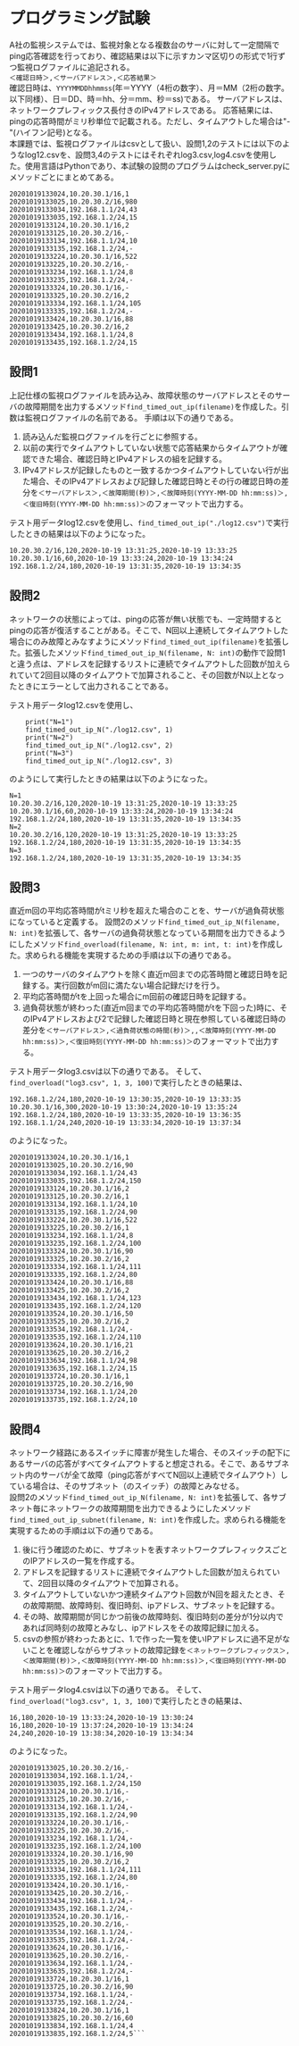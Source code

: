 # プログラミング試験
A社の監視システムでは、監視対象となる複数台のサーバに対して一定間隔でping応答確認を行っており、確認結果は以下に示すカンマ区切りの形式で1行ずつ監視ログファイルに追記される。
<br>
`＜確認日時＞,＜サーバアドレス＞,＜応答結果＞`
<br>
確認日時は、`YYYYMMDDhhmmss`(年＝YYYY（4桁の数字）、月＝MM（2桁の数字。以下同様）、日＝DD、時＝hh、分＝mm、秒＝ss)である。
サーバアドレスは、ネットワークプレフィックス長付きのIPv4アドレスである。
応答結果には、pingの応答時間がミリ秒単位で記載される。ただし、タイムアウトした場合は"-"(ハイフン記号)となる。
<br>
本課題では、監視ログファイルはcsvとして扱い、設問1,2のテストには以下のようなlog12.csvを、設問3,4のテストにはそれぞれlog3.csv,log4.csvを使用した。使用言語はPythonであり、本試験の設問のプログラムはcheck_server.pyにメソッドごとにまとめてある。
```
20201019133024,10.20.30.1/16,1
20201019133025,10.20.30.2/16,980
20201019133034,192.168.1.1/24,43
20201019133035,192.168.1.2/24,15
20201019133124,10.20.30.1/16,2
20201019133125,10.20.30.2/16,-
20201019133134,192.168.1.1/24,10
20201019133135,192.168.1.2/24,-
20201019133224,10.20.30.1/16,522
20201019133225,10.20.30.2/16,-
20201019133234,192.168.1.1/24,8
20201019133235,192.168.1.2/24,-
20201019133324,10.20.30.1/16,-
20201019133325,10.20.30.2/16,2
20201019133334,192.168.1.1/24,105
20201019133335,192.168.1.2/24,-
20201019133424,10.20.30.1/16,88
20201019133425,10.20.30.2/16,2
20201019133434,192.168.1.1/24,8
20201019133435,192.168.1.2/24,15
```
## 設問1
上記仕様の監視ログファイルを読み込み、故障状態のサーバアドレスとそのサーバの故障期間を出力するメソッド`find_timed_out_ip(filename)`を作成した。引数は監視ログファイルの名前である。
手順は以下の通りである。

1. 読み込んだ監視ログファイルを行ごとに参照する。
2. 以前の実行でタイムアウトしていない状態で応答結果からタイムアウトが確認できた場合、確認日時とIPv4アドレスの組を記録する。
3. IPv4アドレスが記録したものと一致するかつタイムアウトしていない行が出た場合、そのIPv4アドレスおよび記録した確認日時とその行の確認日時の差分を`＜サーバアドレス＞,＜故障期間(秒)＞,＜故障時刻(YYYY-MM-DD hh:mm:ss)＞,＜復旧時刻(YYYY-MM-DD hh:mm:ss)＞`のフォーマットで出力する。

テスト用データlog12.csvを使用し、`find_timed_out_ip("./log12.csv")`で実行したときの結果は以下のようになった。
```
10.20.30.2/16,120,2020-10-19 13:31:25,2020-10-19 13:33:25
10.20.30.1/16,60,2020-10-19 13:33:24,2020-10-19 13:34:24
192.168.1.2/24,180,2020-10-19 13:31:35,2020-10-19 13:34:35
```
## 設問2
ネットワークの状態によっては、pingの応答が無い状態でも、一定時間するとpingの応答が復活することがある。そこで、N回以上連続してタイムアウトした場合にのみ故障とみなすようにメソッド`find_timed_out_ip(filename)`を拡張した。拡張したメソッド`find_timed_out_ip_N(filename, N: int)`の動作で設問1と違う点は、アドレスを記録するリストに連続でタイムアウトした回数が加えられていて2回目以降のタイムアウトで加算されること、その回数がN以上となったときにエラーとして出力されることである。

テスト用データlog12.csvを使用し、
```
    print("N=1")
    find_timed_out_ip_N("./log12.csv", 1)
    print("N=2")
    find_timed_out_ip_N("./log12.csv", 2)
    print("N=3")
    find_timed_out_ip_N("./log12.csv", 3)
```
のようにして実行したときの結果は以下のようになった。
```
N=1
10.20.30.2/16,120,2020-10-19 13:31:25,2020-10-19 13:33:25
10.20.30.1/16,60,2020-10-19 13:33:24,2020-10-19 13:34:24
192.168.1.2/24,180,2020-10-19 13:31:35,2020-10-19 13:34:35
N=2
10.20.30.2/16,120,2020-10-19 13:31:25,2020-10-19 13:33:25
192.168.1.2/24,180,2020-10-19 13:31:35,2020-10-19 13:34:35
N=3
192.168.1.2/24,180,2020-10-19 13:31:35,2020-10-19 13:34:35
```
## 設問3
直近m回の平均応答時間がtミリ秒を超えた場合のことを、サーバが過負荷状態になっていると定義する。
設問2のメソッド`find_timed_out_ip_N(filename, N: int)`を拡張して、各サーバの過負荷状態となっている期間を出力できるようにしたメソッド`find_overload(filename, N: int, m: int, t: int)`を作成した。求められる機能を実現するための手順は以下の通りである。

1. 一つのサーバのタイムアウトを除く直近m回までの応答時間と確認日時を記録する。実行回数がm回に満たない場合記録だけを行う。
2. 平均応答時間がtを上回った場合にm回前の確認日時を記録する。
3. 過負荷状態が終わった(直近m回までの平均応答時間がtを下回った)時に、そのIPv4アドレスおよび2で記録した確認日時と現在参照している確認日時の差分を`＜サーバアドレス＞,＜過負荷状態の時間(秒)＞,,＜故障時刻(YYYY-MM-DD hh:mm:ss)＞,＜復旧時刻(YYYY-MM-DD hh:mm:ss)＞`のフォーマットで出力する。

テスト用データlog3.csvは以下の通りである。
そして、`find_overload("log3.csv", 1, 3, 100)`で実行したときの結果は、
```
192.168.1.2/24,180,2020-10-19 13:30:35,2020-10-19 13:33:35
10.20.30.1/16,300,2020-10-19 13:30:24,2020-10-19 13:35:24
192.168.1.2/24,180,2020-10-19 13:33:35,2020-10-19 13:36:35
192.168.1.1/24,240,2020-10-19 13:33:34,2020-10-19 13:37:34
```
のようになった。
```
20201019133024,10.20.30.1/16,1
20201019133025,10.20.30.2/16,90
20201019133034,192.168.1.1/24,43
20201019133035,192.168.1.2/24,150
20201019133124,10.20.30.1/16,2
20201019133125,10.20.30.2/16,1
20201019133134,192.168.1.1/24,10
20201019133135,192.168.1.2/24,90
20201019133224,10.20.30.1/16,522
20201019133225,10.20.30.2/16,1
20201019133234,192.168.1.1/24,8
20201019133235,192.168.1.2/24,100
20201019133324,10.20.30.1/16,90
20201019133325,10.20.30.2/16,2
20201019133334,192.168.1.1/24,111
20201019133335,192.168.1.2/24,80
20201019133424,10.20.30.1/16,88
20201019133425,10.20.30.2/16,2
20201019133434,192.168.1.1/24,123
20201019133435,192.168.1.2/24,120
20201019133524,10.20.30.1/16,50
20201019133525,10.20.30.2/16,2
20201019133534,192.168.1.1/24,-
20201019133535,192.168.1.2/24,110
20201019133624,10.20.30.1/16,21
20201019133625,10.20.30.2/16,2
20201019133634,192.168.1.1/24,98
20201019133635,192.168.1.2/24,15
20201019133724,10.20.30.1/16,1
20201019133725,10.20.30.2/16,90
20201019133734,192.168.1.1/24,20
20201019133735,192.168.1.2/24,10
```
## 設問4

ネットワーク経路にあるスイッチに障害が発生した場合、そのスイッチの配下にあるサーバの応答がすべてタイムアウトすると想定される。そこで、あるサブネット内のサーバが全て故障（ping応答がすべてN回以上連続でタイムアウト）している場合は、そのサブネット（のスイッチ）の故障とみなせる。
<br>
設問2のメソッド`find_timed_out_ip_N(filename, N: int)`を拡張して、各サブネット毎にネットワークの故障期間を出力できるようにしたメソッド`find_timed_out_ip_subnet(filename, N: int)`を作成した。求められる機能を実現するための手順は以下の通りである。

1. 後に行う確認のために、サブネットを表すネットワークプレフィックスごとのIPアドレスの一覧を作成する。
2. アドレスを記録するリストに連続でタイムアウトした回数が加えられていて、2回目以降のタイムアウトで加算される。
3. タイムアウトしていないかつ連続タイムアウト回数がN回を超えたとき、その故障期間、故障時刻、復旧時刻、ipアドレス、サブネットを記録する。
4. その時、故障期間が同じかつ前後の故障時刻、復旧時刻の差分が1分以内であれば同時刻の故障とみなし、ipアドレスをその故障記録に加える。
5. csvの参照が終わったあとに、1.で作った一覧を使いIPアドレスに過不足がないことを確認しながらサブネットの故障記録を`＜ネットワークプレフィックス＞,＜故障期間(秒)＞,＜故障時刻(YYYY-MM-DD hh:mm:ss)＞,＜復旧時刻(YYYY-MM-DD hh:mm:ss)＞`のフォーマットで出力する。


テスト用データlog4.csvは以下の通りである。
そして、`find_overload("log3.csv", 1, 3, 100)`で実行したときの結果は、
```
16,180,2020-10-19 13:33:24,2020-10-19 13:30:24
16,180,2020-10-19 13:37:24,2020-10-19 13:34:24
24,240,2020-10-19 13:38:34,2020-10-19 13:34:34
```
のようになった。
```20201019133024,10.20.30.1/16,-
20201019133025,10.20.30.2/16,-
20201019133034,192.168.1.1/24,-
20201019133035,192.168.1.2/24,150
20201019133124,10.20.30.1/16,-
20201019133125,10.20.30.2/16,-
20201019133134,192.168.1.1/24,-
20201019133135,192.168.1.2/24,90
20201019133224,10.20.30.1/16,-
20201019133225,10.20.30.2/16,-
20201019133234,192.168.1.1/24,-
20201019133235,192.168.1.2/24,100
20201019133324,10.20.30.1/16,90
20201019133325,10.20.30.2/16,2
20201019133334,192.168.1.1/24,111
20201019133335,192.168.1.2/24,80
20201019133424,10.20.30.1/16,-
20201019133425,10.20.30.2/16,-
20201019133434,192.168.1.1/24,-
20201019133435,192.168.1.2/24,-
20201019133524,10.20.30.1/16,-
20201019133525,10.20.30.2/16,-
20201019133534,192.168.1.1/24,-
20201019133535,192.168.1.2/24,-
20201019133624,10.20.30.1/16,-
20201019133625,10.20.30.2/16,-
20201019133634,192.168.1.1/24,-
20201019133635,192.168.1.2/24,-
20201019133724,10.20.30.1/16,1
20201019133725,10.20.30.2/16,90
20201019133734,192.168.1.1/24,-
20201019133735,192.168.1.2/24,-
20201019133824,10.20.30.1/16,1
20201019133825,10.20.30.2/16,60
20201019133834,192.168.1.1/24,4
20201019133835,192.168.1.2/24,5```
